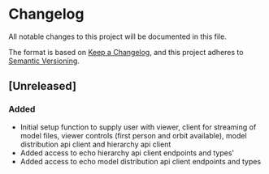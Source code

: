 # Changelog

All notable changes to this project will be documented in this file.

The format is based on [Keep a Changelog](https://keepachangelog.com/en/1.0.0/),
and this project adheres to [Semantic Versioning](https://semver.org/spec/v2.0.0.html).

## [Unreleased]

### Added

-   Initial setup function to supply user with viewer, client for streaming of model files, viewer controls (first person and orbit available), model distribution api client and hierarchy api client
-   Added access to echo hierarchy api client endpoints and types'
-   Added access to echo model distribution api client endpoints and types
